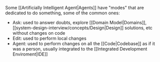 Some [[Artificially Intelligent Agent|Agents]] have "modes" that are dedicated to do something, some of the common ones:

- Ask: used to answer doubts, explore [[Domain Model|Domains]], [[system-design-interview/concepts/Design|Design]] solutions, etc without changes on code
- Edit: used to perform local changes
- Agent: used to perform changes on all the [[Code|Codebase]] as if it was a person, usually integrated to the [[Integrated Development Enviroment|IDE]]